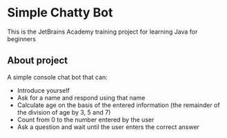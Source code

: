 # Simple Chatty Bot
This is the JetBrains Academy training project for learning Java for beginners

## About project
A simple console chat bot that can:
 - Introduce yourself
 - Ask for a name and respond using that name
 - Calculate age on the basis of the entered information (the remainder of the division of age by 3, 5 and 7)
 - Count from 0 to the number entered by the user
 - Ask a question and wait until the user enters the correct answer
